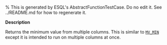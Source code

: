 % This is generated by ESQL's AbstractFunctionTestCase. Do no edit it. See ../README.md for how to regenerate it.

**Description**

Returns the minimum value from multiple columns. This is similar to [`MV_MIN`](/reference/query-languages/esql/functions-operators/mv-functions.md#esql-mv_min) except it is intended to run on multiple columns at once.


